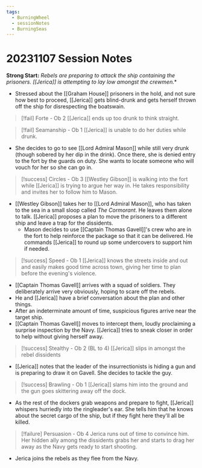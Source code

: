 ```yaml
---
tags:
  - BurningWheel
  - sessionNotes
  - BurningSeas
---
```

# 20231107 Session Notes
**Strong Start:** *Rebels are preparing to attack the ship containing the prisoners.  [[Jerica]] is attempting to lay low amongst the crewmen.**
- Stressed about the [[Graham House]] prisoners in the hold, and not sure how best to proceed, [[Jerica]] gets blind-drunk and gets herself thrown off the ship for disrespecting the boatswain.

> [!fail] Forte - Ob 2 
> [[Jerica]] ends up too drunk to think straight.

> [!fail] Seamanship - Ob 1 
> [[Jerica]] is unable to do her duties while drunk.

- She decides to go to see [[Lord Admiral Mason]] while still very drunk (though sobered by her dip in the drink).  Once there, she is denied entry to the fort by the guards on duty.  She wants to locate someone who will vouch for her so she can go in.

> [!success] Circles - Ob 3 
> [[Westley Gibson]] is walking into the fort while [[Jerica]] is trying to argue her way in.  He takes responsibility and invites her to follow him to Mason.

- [[Westley Gibson]] takes her to [[Lord Admiral Mason]], who has taken to the sea in a small sloop called *The Cormorant*.  He leaves them alone to talk.  [[Jerica]] proposes a plan to move the prisoners to a different ship and leave a trap for the dissidents.
	- Mason decides to use [[Captain Thomas Gavell]]'s crew who are in the fort to help reinforce the package so that it can be delivered.  He commands [[Jerica]] to round up some undercovers to support him if needed.

> [!success] Speed - Ob 1 
> [[Jerica]] knows the streets inside and out and easily makes good time across town, giving her time to plan before the evening's violence.

- [[Captain Thomas Gavell]] arrives with a squad of soldiers.  They deliberately arrive very obviously,  hoping to scare off the rebels.
- He and [[Jerica]] have a brief conversation about the plan and other things.
- After an indeterminate amount of time, suspicious figures arrive near the target ship.
- [[Captain Thomas Gavell]] moves to intercept them, loudly proclaiming a surprise inspection by the Navy.  [[Jerica]] tries to sneak closer in order to help without giving herself away.

> [!success] Stealthy - Ob 2 (BL to 4) 
> [[Jerica]] slips in amongst the rebel dissidents

- [[Jerica]] notes that the leader of the insurrectionists is hiding a gun and is preparing to draw it on Gavell.  She decides to tackle the guy.

> [!success] Brawling - Ob 1 
> [[Jerica]] slams him into the ground and the gun goes skittering away off the dock.

- As the rest of the dockers grab weapons and prepare to fight, [[Jerica]] whispers hurriedly into the ringleader's ear.  She tells him that he knows about the secret cargo of the ship, but if they fight here they'll all be killed.

> [!failure] Persuasion - Ob 4 
> Jerica runs out of time to  convince him.  Her hidden ally among the dissidents grabs her and starts to drag her away as the  Navy gets ready to start shooting.

- Jerica joins the rebels as they flee from the Navy.



